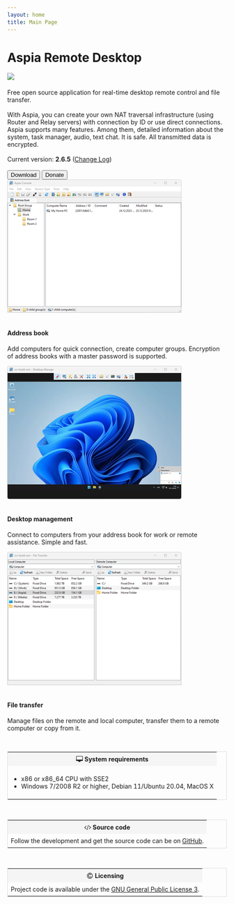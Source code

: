 ```yaml
---
layout: home
title: Main Page
---
```


<div class="bs-wrap bs-wrap-jumbotron jumbotron">
<h1>Aspia Remote Desktop</h1>
<a href="https://github.com/dchapyshev/aspia"><img loading="lazy" src="https://img.shields.io/github/stars/dchapyshev/aspia?style=social"></a>
<br/><br/>
Free open source application for real-time desktop remote control and file transfer.
<br/><br/>
With Aspia, you can create your own NAT traversal infrastructure (using Router and Relay servers) with connection by ID or use direct connections. Aspia supports many features. Among them, detailed information about the system, task manager, audio, text chat.
It is safe. All transmitted data is encrypted.
<br/><br/>
Current version: <b>2.6.5</b> (<a href="/changelog">Change Log</a>)
<br/><br/>
<button type="button" class="btn btn-primary" onclick="window.location.href='https://github.com/dchapyshev/aspia/releases';">Download</button>
<button type="button" class="btn btn-danger" onclick="window.location.href='/donate';">Donate</button>
</div>

<div class="bs-wrap bs-wrap-row row">
  <div class="bs-wrap bs-wrap-col col-md-4 cl-xs-6">
    <div class="bs-wrap bs-wrap-thumbnail thumbnail">
      <img style="padding-bottom:15px;" width="400" loading="lazy" src="/images/address-book.png"/>
      <div class="bs-wrap bs-wrap-caption caption">
        <h4>Address book</h4>
        <p>Add computers for quick connection, create computer groups. Encryption of address books with a master password is supported.</p>
      </div>
    </div>
  </div>

  <div class="bs-wrap bs-wrap-col col-md-4 cl-xs-6">
    <div class="bs-wrap bs-wrap-thumbnail thumbnail">
      <img style="padding-bottom:15px;" width="400" loading="lazy" src="/images/desktop.png"/>
      <div class="bs-wrap bs-wrap-caption caption">
        <h4>Desktop management</h4>
        <p>Connect to computers from your address book for work or remote assistance. Simple and fast.</p>
      </div>
    </div>
  </div>

  <div class="bs-wrap bs-wrap-col col-md-4 cl-xs-6">
    <div class="bs-wrap bs-wrap-thumbnail thumbnail">
      <img style="padding-bottom:15px;" width="400" loading="lazy" src="/images/file-transfer.png"/>
      <div class="bs-wrap bs-wrap-caption caption">
        <h4>File transfer</h4>
        <p>Manage files on the remote and local computer, transfer them to a remote computer or copy from it.</p>
      </div>
    </div>
  </div>
</div>

<br/>

<table width="100%" style="border: 1px solid #DDDDDD;">
<tr>
  <th style="background-color:#F5F5F5; padding:7px;">
    <svg xmlns="http://www.w3.org/2000/svg" xmlns:xlink="http://www.w3.org/1999/xlink" aria-hidden="true" focusable="false" width="1.1em" height="1.1em" preserveAspectRatio="xMidYMid meet" viewBox="0 0 1920 1792" data-inline="true" style="vertical-align: -0.143em; transform: rotate(360deg);">
      <path d="M1792 992V160q0-13-9.5-22.5T1760 128H160q-13 0-22.5 9.5T128 160v832q0 13 9.5 22.5t22.5 9.5h1600q13 0 22.5-9.5t9.5-22.5zm128-832v1088q0 66-47 113t-113 47h-544q0 37 16 77.5t32 71t16 43.5q0 26-19 45t-45 19H704q-26 0-45-19t-19-45q0-14 16-44t32-70t16-78H160q-66 0-113-47T0 1248V160Q0 94 47 47T160 0h1600q66 0 113 47t47 113z" fill="currentColor"></path>
    </svg>
    System requirements
  </th>
</tr>
<tr>
  <td style="padding:7px;">
    <ul>
      <li>x86 or x86_64 CPU with SSE2</li>
      <li>Windows 7/2008 R2 or higher, Debian 11/Ubuntu 20.04, MacOS X</li>
    </ul>
  </td>
</tr>
</table>

<br/>

<table width="100%" style="border: 1px solid #DDDDDD;">
<tr>
  <th style="background-color:#F5F5F5; padding:7px;">
    <svg xmlns="http://www.w3.org/2000/svg" xmlns:xlink="http://www.w3.org/1999/xlink" aria-hidden="true" focusable="false" width="1.1em" height="1.1em" preserveAspectRatio="xMidYMid meet" viewBox="0 -256 1856 1792" data-inline="true" style="vertical-align: -0.143em; transform: rotate(360deg);">
      <path d="M585 1143l-50 50q-10 10-23 10t-23-10L23 727q-10-10-10-23t10-23l466-466q10-10 23-10t23 10l50 50q10 10 10 23t-10 23L192 704l393 393q10 10 10 23t-10 23zM1176 76L803 1367q-4 13-15.5 19.5T764 1389l-62-17q-13-4-19.5-15.5T680 1332L1053 41q4-13 15.5-19.5T1092 19l62 17q13 4 19.5 15.5T1176 76zm657 651l-466 466q-10 10-23 10t-23-10l-50-50q-10-10-10-23t10-23l393-393l-393-393q-10-10-10-23t10-23l50-50q10-10 23-10t23 10l466 466q10 10 10 23t-10 23z" fill="currentColor"></path>
    </svg>
    Source code
  </th>
</tr>
<tr>
  <td style="padding:7px;">
    Follow the development and get the source code can be on <a href="https://github.com/dchapyshev/aspia">GitHub</a>.
  </td>
</tr>
</table>

<br/>

<table width="100%" style="border: 1px solid #DDDDDD;">
<tr>
  <th style="background-color:#F5F5F5; padding:7px;">
    <svg xmlns="http://www.w3.org/2000/svg" xmlns:xlink="http://www.w3.org/1999/xlink" aria-hidden="true" focusable="false" width="1.1em" height="1.1em" preserveAspectRatio="xMidYMid meet" viewBox="0 -128 1536 1792" data-inline="true" style="vertical-align: -0.143em; transform: rotate(360deg);">
      <path d="M1150 946v109q0 50-36.5 89t-94 60.5t-118 32.5t-117.5 11q-205 0-342.5-139T304 763q0-203 136-339t339-136q34 0 75.5 4.5t93 18t92.5 34t69 56.5t28 81v109q0 16-16 16h-118q-16 0-16-16v-70q0-43-65.5-67.5T784 429q-140 0-228.5 91.5T467 758q0 151 91.5 249.5T792 1106q68 0 138-24t70-66v-70q0-7 4.5-11.5t10.5-4.5h119q6 0 11 4.5t5 11.5zM768 128q-130 0-248.5 51t-204 136.5t-136.5 204T128 768t51 248.5t136.5 204t204 136.5t248.5 51t248.5-51t204-136.5t136.5-204t51-248.5t-51-248.5t-136.5-204t-204-136.5T768 128zm768 640q0 209-103 385.5T1153.5 1433T768 1536t-385.5-103T103 1153.5T0 768t103-385.5T382.5 103T768 0t385.5 103T1433 382.5T1536 768z" fill="currentColor"></path>
    </svg>
    Licensing
  </th>
</tr>
<tr>
  <td style="padding:7px;">
    Project code is available under the <a href="https://www.gnu.org/licenses/gpl-3.0.ru.html">GNU General Public License 3</a>.
  </td>
</tr>
</table>
